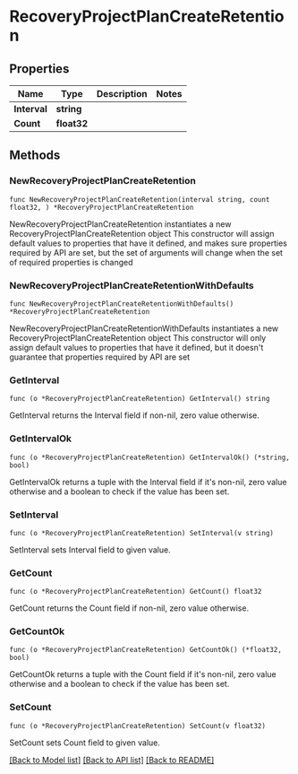# RecoveryProjectPlanCreateRetention

## Properties

Name | Type | Description | Notes
------------ | ------------- | ------------- | -------------
**Interval** | **string** |  | 
**Count** | **float32** |  | 

## Methods

### NewRecoveryProjectPlanCreateRetention

`func NewRecoveryProjectPlanCreateRetention(interval string, count float32, ) *RecoveryProjectPlanCreateRetention`

NewRecoveryProjectPlanCreateRetention instantiates a new RecoveryProjectPlanCreateRetention object
This constructor will assign default values to properties that have it defined,
and makes sure properties required by API are set, but the set of arguments
will change when the set of required properties is changed

### NewRecoveryProjectPlanCreateRetentionWithDefaults

`func NewRecoveryProjectPlanCreateRetentionWithDefaults() *RecoveryProjectPlanCreateRetention`

NewRecoveryProjectPlanCreateRetentionWithDefaults instantiates a new RecoveryProjectPlanCreateRetention object
This constructor will only assign default values to properties that have it defined,
but it doesn't guarantee that properties required by API are set

### GetInterval

`func (o *RecoveryProjectPlanCreateRetention) GetInterval() string`

GetInterval returns the Interval field if non-nil, zero value otherwise.

### GetIntervalOk

`func (o *RecoveryProjectPlanCreateRetention) GetIntervalOk() (*string, bool)`

GetIntervalOk returns a tuple with the Interval field if it's non-nil, zero value otherwise
and a boolean to check if the value has been set.

### SetInterval

`func (o *RecoveryProjectPlanCreateRetention) SetInterval(v string)`

SetInterval sets Interval field to given value.


### GetCount

`func (o *RecoveryProjectPlanCreateRetention) GetCount() float32`

GetCount returns the Count field if non-nil, zero value otherwise.

### GetCountOk

`func (o *RecoveryProjectPlanCreateRetention) GetCountOk() (*float32, bool)`

GetCountOk returns a tuple with the Count field if it's non-nil, zero value otherwise
and a boolean to check if the value has been set.

### SetCount

`func (o *RecoveryProjectPlanCreateRetention) SetCount(v float32)`

SetCount sets Count field to given value.



[[Back to Model list]](../README.md#documentation-for-models) [[Back to API list]](../README.md#documentation-for-api-endpoints) [[Back to README]](../README.md)


